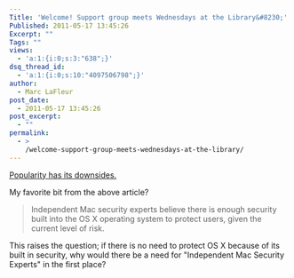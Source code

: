 ```yaml
---
Title: 'Welcome! Support group meets Wednesdays at the Library&#8230;'
Published: 2011-05-17 13:45:26
Excerpt: ""
Tags: ""
views:
  - 'a:1:{i:0;s:3:"638";}'
dsq_thread_id:
  - 'a:1:{i:0;s:10:"4097506798";}'
author:
  - Marc LaFleur
post_date:
  - 2011-05-17 13:45:26
post_excerpt:
  - ""
permalink:
  - >
    /welcome-support-group-meets-wednesdays-at-the-library/
---
```

<a href="http://www.theglobeandmail.com/news/technology/tech-news/crooks-target-apple-macs-with-malware/article2025158/" target="_blank">Popularity has its downsides.</a>

My favorite bit from the above article?

<blockquote>Independent Mac security experts believe there is enough security built into the OS X operating system to protect users, given the current level of risk.</blockquote>

This raises the question; if there is no need to protect OS X because of its built in security, why would there be a need for "Independent Mac Security Experts" in the first place?